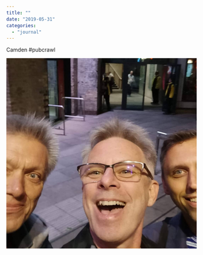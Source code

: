 ```yaml
---
title: ""
date: "2019-05-31"
categories: 
  - "journal"
---
```


Camden #pubcrawl

![](images/7cb4cc877a.jpg)

